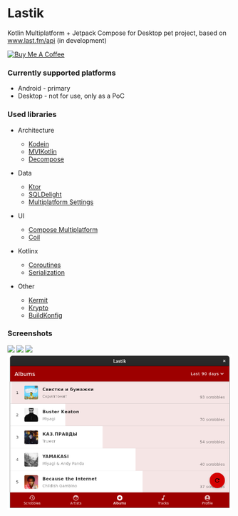 # Lastik
Kotlin Multiplatform + Jetpack Compose for Desktop pet project, based on www.last.fm/api (in development)

<a href="https://www.buymeacoffee.com/hotmule" target="_blank"><img src="https://cdn.buymeacoffee.com/buttons/default-orange.png" alt="Buy Me A Coffee" height="41" width="174"></a>

### Currently supported platforms
- Android - primary
- Desktop - not for use, only as a PoC

### Used libraries

- Architecture
    - [Kodein](https://github.com/Kodein-Framework/Kodein-DI)
    - [MVIKotlin](https://github.com/arkivanov/MVIKotlin)
    - [Decompose](https://github.com/arkivanov/Decompose)
- Data
    - [Ktor](https://github.com/ktorio/ktor)
    - [SQLDelight](https://github.com/cashapp/sqldelight)
    - [Multiplatform Settings](https://github.com/russhwolf/multiplatform-settings)
- UI
    - [Compose Multiplatform](https://github.com/jetbrains/compose-jb)
    - [Coil](https://github.com/coil-kt/coil)

- Kotlinx
  - [Coroutines](https://github.com/Kotlin/kotlinx.coroutines)
  - [Serialization](https://github.com/Kotlin/kotlinx.serialization)  
- Other
    - [Kermit](https://github.com/touchlab/Kermit)
    - [Krypto](https://github.com/korlibs/krypto)
    - [BuildKonfig](https://github.com/yshrsmz/BuildKonfig)

### Screenshots
<img src="screenshots/resents.jpg" width="270px"> <img src="screenshots/albums.jpg" width="270px"> <img src="screenshots/profile.jpg" width="270px">
<img src="screenshots/desktop.png" width="835px">
